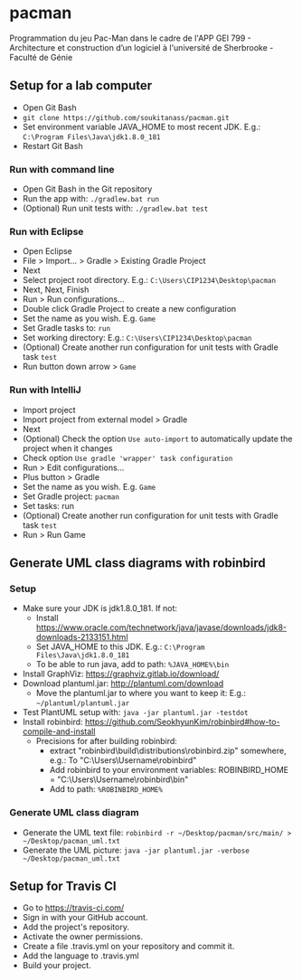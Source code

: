 # pacman
Programmation du jeu Pac-Man dans le cadre de l'APP GEI 799 - Architecture et construction d’un
logiciel à l'université de Sherbrooke - Faculté de Génie

## Setup for a lab computer
- Open Git Bash
- `git clone https://github.com/soukitanass/pacman.git`
- Set environment variable JAVA_HOME to most recent JDK. E.g.: `C:\Program Files\Java\jdk1.8.0_181`
- Restart Git Bash

### Run with command line
- Open Git Bash in the Git repository
- Run the app with: `./gradlew.bat run`
- (Optional) Run unit tests with: `./gradlew.bat test`

### Run with Eclipse
- Open Eclipse
- File > Import... > Gradle > Existing Gradle Project
- Next
- Select project root directory. E.g.: `C:\Users\CIP1234\Desktop\pacman`
- Next, Next, Finish
- Run > Run configurations...
- Double click Gradle Project to create a new configuration
- Set the name as you wish. E.g. `Game`
- Set Gradle tasks to: `run`
- Set working directory: E.g.: `C:\Users\CIP1234\Desktop\pacman`
- (Optional) Create another run configuration for unit tests with Gradle task `test`
- Run button down arrow > `Game`

### Run with IntelliJ
- Import project
- Import project from external model > Gradle
- Next
- (Optional) Check the option `Use auto-import` to automatically update the project when it changes
- Check option `Use gradle 'wrapper' task configuration`
- Run > Edit configurations...
- Plus button > Gradle
- Set the name as you wish. E.g. `Game`
- Set Gradle project: `pacman`
- Set tasks: run
- (Optional) Create another run configuration for unit tests with Gradle task `test`
- Run > Run Game

## Generate UML class diagrams with robinbird

### Setup
- Make sure your JDK is jdk1.8.0_181. If not:
    - Install https://www.oracle.com/technetwork/java/javase/downloads/jdk8-downloads-2133151.html
    - Set JAVA_HOME to this JDK. E.g.: `C:\Program Files\Java\jdk1.8.0_181`
    - To be able to run java, add to path: `%JAVA_HOME%\bin`
- Install GraphViz: https://graphviz.gitlab.io/download/
- Download plantuml.jar: http://plantuml.com/download
    - Move the plantuml.jar to where you want to keep it: E.g.: `~/plantuml/plantuml.jar`
- Test PlantUML setup with: `java -jar plantuml.jar -testdot`
- Install robinbird: https://github.com/SeokhyunKim/robinbird#how-to-compile-and-install
    - Precisions for after building robinbird:
        - extract "robinbird\build\distributions\robinbird.zip" somewhere, e.g.: To "C:\Users\Username\robinbird\"
        - Add robinbird to your environment variables: ROBINBIRD_HOME = "C:\Users\Username\robinbird\bin"
        - Add to path: `%ROBINBIRD_HOME%`

### Generate UML class diagram
- Generate the UML text file: `robinbird -r ~/Desktop/pacman/src/main/ > ~/Desktop/pacman_uml.txt`
- Generate the UML picture: `java -jar plantuml.jar -verbose ~/Desktop/pacman_uml.txt`

## Setup for Travis CI
- Go to https://travis-ci.com/
- Sign in with your GitHub account.
- Add the project's repository.
- Activate the owner permissions.
- Create a file .travis.yml on your repository and commit it.
- Add the language to .travis.yml
- Build your project.
